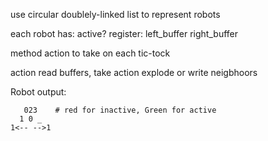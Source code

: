 use circular doublely-linked list to represent robots

each robot has:
active?
register:
left_buffer
right_buffer

method action to take on each tic-tock

action
read buffers, take action explode or write neigbhoors

Robot output:

       023    # red for inactive, Green for active
      1 0 _
    1<-- -->1

